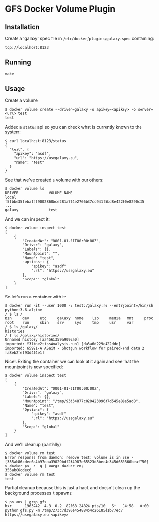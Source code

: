 # GFS Docker Volume Plugin

## Installation

Create a 'galaxy' spec file in `/etc/docker/plugins/galaxy.spec` containing:

```
tcp://localhost:8123
```

## Running

```
make
```


## Usage

Create a volume

```
$ docker volume create --driver=galaxy -o apikey=<apikey> -o server=<url> test
test
```

Added a `status` api so you can check what is currently known to the system:

```
$ curl localhost:8123/status
{
  "test": {
    "apikey": "asdf",
    "url": "https://usegalaxy.eu",
    "name": "test"
  }
}
```


See that we've created a volume with our others:

```
$ docker volume ls
DRIVER              VOLUME NAME
local               f5fbbe35febaf4f9002860bce281a794e2766b37cc941f5bd8e42260e8290c35
...
galaxy              test
```

And we can inspect it:


```
$ docker volume inspect test
[
    {
        "CreatedAt": "0001-01-01T00:00:00Z",
        "Driver": "galaxy",
        "Labels": {},
        "Mountpoint": "",
        "Name": "test",
        "Options": {
            "apikey": "asdf"
            "url": "https://usegalaxy.eu"
        },
        "Scope": "global"
    }
]
```

So let's run a container with it:

```
$ docker run -it --user 1000 -v test:/galaxy:ro --entrypoint=/bin/sh python:3.6-alpine
/ $ ls /
bin     dev     etc     galaxy  home    lib     media   mnt     proc    root    run     sbin    srv     sys     tmp     usr     var
/ $ ls /galaxy/
histories
/ $ ls /galaxy/histories/
Unnamed history [aa4561359a9096a0]                                                   imported: Y3line2tissAnalysis-run1 [da3a6d229e422dde]
imported: 65991-A ASaiM - Shotgun workflow for paired-end data 2 [a8eb2fef93d4f4e1]
```

Nice!. Exiting the container we can look at it again and see that the mountpoint is now specified:

```
$ docker volume inspect test
[
    {
        "CreatedAt": "0001-01-01T00:00:00Z",
        "Driver": "galaxy",
        "Labels": {},
        "Mountpoint": "/tmp/93d34877c02042309637d545e89e5ad8",
        "Name": "test",
        "Options": {
            "apikey": "asdf"
            "url": "https://usegalaxy.eu"
        },
        "Scope": "global"
    }
]
```

And we'll cleanup (partially)

```
$ docker volume rm test
Error response from daemon: remove test: volume is in use - [355ab86cdec6d4b97eaa39029bdf234987e65323d8bec4c345d659860beaf750]
$ docker ps -a -q | xargs docker rm;
355ab86cdec6
$ docker volume rm test
test
```

Partial cleanup because this is just a hack and doesn't clean up the background processes it spawns:

```
$ ps aux | grep gfs
hxr      1963742  4.3  0.2  82568 24824 pts/10   S+   14:58   0:00 python gfs.py -m /tmp/273c7d396e454884b4c26185d1b77ec7 https://usegalaxy.eu <apikey>
```
